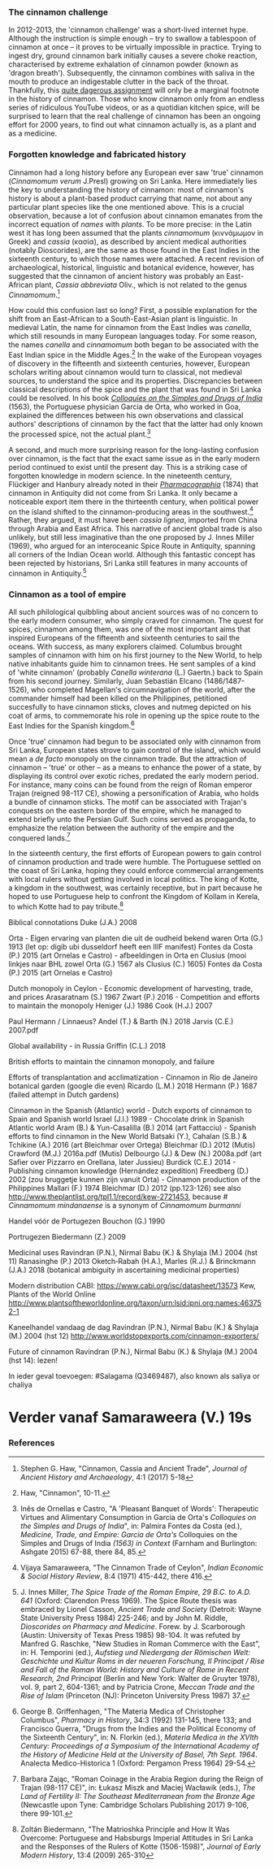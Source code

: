 <param ve-config
	title="Cinnamon: two thousand years of botanical disambiguation"
	banner="https://github.com/WouterKlein/plant-humanities/develop/images/cinnamon_banner_image.jpg"
	layout="vtl"
	num-maps="0"
	num-images="0"
	num-specimens="0"
	num-primary-sources="0"
	author="Wouter Klein">

### The cinnamon challenge

In 2012-2013, the 'cinnamon challenge' was a short-lived internet hype. Although the instruction is simple enough – try to swallow a tablespoon of cinnamon at once – it proves to be virtually impossible in practice. Trying to ingest dry, ground cinnamon bark initially causes a severe choke reaction, characterised by extreme exhalation of cinnamon powder (known as 'dragon breath'). Subsequently, the cinnamon combines with saliva in the mouth to produce an indigestable clutter in the back of the throat. Thankfully, this [quite dagerous assignment](https://doi.org/10.1542/peds.2012-3418) will only be a marginal footnote in the history of cinnamon. Those who know cinnamon only from an endless series of ridiculous YouTube videos, or as a quotidian kitchen spice, will be surprised to learn that the real challenge of cinnamon has been an ongoing effort for 2000 years, to find out what cinnamon actually is, as a plant and as a medicine.

### Forgotten knowledge and fabricated history
Cinnamon had a long history before any European ever saw 'true' cinnamon (_Cinnamomum verum_ J.Presl) growing on Sri Lanka. Here immediately lies the key to understanding the history of cinnamon: most of cinnamon's history is about a plant-based product carrying that name, not about any particular plant species like the one mentioned above. This is a crucial observation, because a lot of confusion about cinnamon emanates from the incorrect equation of _names_ with _plants_. To be more precise: in the Latin west it has long been assumed that the plants _cinnamomum_ (κιννάμωμον in Greek) and _cassia_ (κασία), as described by ancient medical authorities (notably Dioscorides), are the same as those found in the East Indies in the sixteenth century, to which those names were attached. A recent revision of archaeological, historical, linguistic and botanical evidence, however, has suggested that the cinnamon of ancient history was probably an East-African plant, _Cassia abbreviata_ Oliv., which is not related to the genus _Cinnamomum_.[^ref1]
<param ve-image
	title="Cinnamon, from a medieval Arabian manuscript of Dioscorides's _De Materia medica_ (first century CE). Translated in Arabic by an unknown scribe in Spain (twelfth-thirteenth century), and currently in the Bibliothèque Nationale de France, ms. Arabe 2850, f. 129b."
	manifest="https://iiif.lib.harvard.edu/manifests/ids:18040817">

How could this confusion last so long? First, a possible explanation for the shift from an East-African to a South-East-Asian plant is linguistic. In medieval Latin, the name for cinnamon from the East Indies was _canella_, which still resounds in many European languages today. For some reason, the names _canella_ and _cinnamomum_ both began to be associated with the East Indian spice in the Middle Ages.[^ref2] In the wake of the European voyages of discovery in the fifteenth and sixteenth centuries, however, European scholars writing about cinnamon would turn to classical, not medieval sources, to understand the spice and its properties. Discrepancies between classical descriptions of the spice and the plant that was found in Sri Lanka could be resolved. In his book [_Colloquies on the Simples and Drugs of India_](http://digital.ub.uni-duesseldorf.de/vester/content/pageview/4968642) (1563), the Portuguese physician Garcia de Orta, who worked in Goa, explained the differences between his own observations and classical authors' descriptions of cinnamon by the fact that the latter had only known the processed spice, not the actual plant.[^ref3]
<param ve-image
	title="test"
	manifest="http://digital.ub.uni-duesseldorf.de/i3f/v20/4722055/manifest"
	seq="100">

A second, and much more surprising reason for the long-lasting confusion over cinnamon, is the fact that the exact same issue as in the early modern period continued to exist until the present day. This is a striking case of forgotten knowledge in modern science. In the nineteenth century, Flückiger and Hanbury already noted in their [_Pharmacographia_](https://www.biodiversitylibrary.org/item/111743#page/490/mode/1up) (1874) that cinnamon in Antiquity did not come from Sri Lanka. It only became a noticeable export item there in the thirteenth century, when political power on the island shifted to the cinnamon-producing areas in the southwest.[^ref4] Rather, they argued, it must have been _cassia lignea_, imported from China through Arabia and East Africa. This narrative of ancient global trade is also unlikely, but still less imaginative than the one proposed by J. Innes Miller (1969), who argued for an interoceanic Spice Route in Antiquity, spanning all corners of the Indian Ocean world. Although this fantastic concept has been rejected by historians, Sri Lanka still features in many accounts of cinnamon in Antiquity.[^ref5]

### Cinnamon as a tool of empire
All such philological quibbling about ancient sources was of no concern to the early modern consumer, who simply craved for cinnamon. The quest for spices, cinnamon among them, was one of the most important aims that inspired Europeans of the fifteenth and sixteenth centuries to sail the oceans. With success, as many explorers claimed. Columbus brought samples of cinnamon with him on his first journey to the New World, to help native inhabitants guide him to cinnamon trees. He sent samples of a kind of 'white cinnamon' (probably _Canella winterana_ (L.) Gaertn.) back to Spain from his second journey. Similarly, Juan Sebastián Elcano (1486/1487-1526), who completed Magellan's circumnavigation of the world, after the commander himself had been killed on the Philippines, petitioned succesfully to have cinnamon sticks, cloves and nutmeg depicted on his coat of arms, to commemorate his role in opening up the spice route to the East Indies for the Spanish kingdom.[^ref6]
<param ve-image
	title="Coat of arms of Juan Sebastián Elcano. At the bottom can be seen two crossed cinnamon sticks, three nutmegs and a bunch of cloves. The banner reads in Latin "Primus circumdedisti me" ("You first encircled me").
	url="https://upload.wikimedia.org/wikipedia/commons/thumb/e/e3/Coat_of_Arms_of_Juan_Sebasti%C3%A1n_Elcano_A-71.svg/585px-Coat_of_Arms_of_Juan_Sebasti%C3%A1n_Elcano_A-71.svg.png"
	region="-408,1,1403,1023">

Once 'true' cinnamon had begun to be associated only with cinnamon from Sri Lanka, European states strove to gain control of the island, which would mean a _de facto_ monopoly on the cinnamon trade. But the attraction of cinnamon – 'true' or other – as a means to enhance the power of a state, by displaying its control over exotic riches, predated the early modern period. For instance, many coins can be found from the reign of Roman emperor Trajan (reigned 98-117 CE), showing a personification of Arabia, who holds a bundle of cinnamon sticks. The motif can be associated with Trajan's conquests on the eastern border of the empire, which he managed to extend briefly unto the Persian Gulf. Such coins served as propaganda, to emphasize the relation between the authority of the empire and the conquered lands.[^ref7]
<param ve-image
	title="Reverse side of a Roman coin from the reign of emperor Trajan (reigned 98-117 CE), showing a female personification of Arabia, holding a branch and a bundle of cinnamon sticks, and standing next to a camel. Note that this coin was found on the opposite side of the Roman empire, in Yorkshire, Britain."
	url="https://upload.wikimedia.org/wikipedia/commons/7/77/Roman_Coin%2C_Denarius_of_Trajan_%28FindID_963033%29.jpg"
	region="1414,152,1586,1031">

In the sixteenth century, the first efforts of European powers to gain control of cinnamon production and trade were humble. The Portuguese settled on the coast of Sri Lanka, hoping they could enforce commercial arrangements with local rulers without getting involved in local politics. The king of Kotte, a kingdom in the southwest, was certainly receptive, but in part because he hoped to use Portuguese help to confront the Kingdom of Kollam in Kerela, to which Kotte had to pay tribute.[^ref8]

Biblical connotations
	Duke (J.A.) 2008

Orta
	- Eigen ervaring van planten die uit de oudheid bekend waren
	Orta (G.) 1913 (let op: digib ubi dusseldorf heeft een IIIF manifest)
	Fontes da Costa (P.) 2015 (art Ornelas e Castro)
	- 	afbeeldingen in Orta en Clusius (mooi linkjes naar BHL zowel Orta (G.) 1567 als Clusius (C.) 1605)
	Fontes da Costa (P.) 2015 (art Ornelas e Castro)

Dutch monopoly in Ceylon
	- Economic development of harvesting, trade, and prices
	Arasaratnam (S.) 1967
	Zwart (P.) 2016
	- Competition and efforts to maintain the monopoly
	Heniger (J.) 1986
	Cook (H.J.) 2007

Paul Hermann / Linnaeus?
	Andel (T.) & Barth (N.) 2018
	Jarvis (C.E.) 2007.pdf

Global availability
	- in Russia
	Griffin (C.L.) 2018

British efforts to maintain the cinnamon monopoly, and failure

Efforts of transplantation and acclimatization
	- Cinnamon in Rio de Janeiro botanical garden (google die even)
	Ricardo (L.M.) 2018
	Hermann (P.) 1687 (failed attempt in Dutch gardens)

Cinnamon in the Spanish (Atlantic) world
	- Dutch exports of cinnamon to Spain and Spanish world
	Israel (J.I.) 1989
	- Chocolate drink in Spanish Atlantic world
	Aram (B.) & Yun-Casalilla (B.) 2014 (art Fattacciu)
	- Spanish efforts to find cinnamon in the New World
	Batsaki (Y.), Cahalan (S.B.) & Tchikine (A.) 2016 (art Bleichmar over Ortega)
	Bleichmar (D.) 2012 (Mutis)
	Crawford (M.J.) 2016a.pdf (Mutis)
	Delbourgo (J.) & Dew (N.) 2008a.pdf (art Safier over Pizzarro en Orellana, later Jussieu)
	Burdick (C.E.) 2014
	- Publishing cinnamon knowledge (Hernández expedition)
	Freedberg (D.) 2002 (zou bruggetje kunnen zijn vanuit Orta)
	- Cinnamon production of the Philippines
	Mallari (F.) 1974
	Bleichmar (D.) 2012 (pp.123-126)
	see also http://www.theplantlist.org/tpl1.1/record/kew-2721453, because # _Cinnamomum_  _mindanaense_ is a synonym of _Cinnamomum_  _burmanni_

Handel vóór de Portugezen
Bouchon (G.) 1990

Portrugezen
Biedermann (Z.) 2009

Medicinal uses
Ravindran (P.N.), Nirmal Babu (K.) & Shylaja (M.) 2004 (hst 11)
Ranasinghe (P.) 2013
Oketch‐Rabah (H.A.), Marles (R.J.) & Brinckmann (J.A.) 2018 (botanical ambiguity in ascertaining medicinal properties)

Modern distribution
CABI:
https://www.cabi.org/isc/datasheet/13573
Kew, Plants of the World Online
http://www.plantsoftheworldonline.org/taxon/urn:lsid:ipni.org:names:463752-1


Kaneelhandel vandaag de dag
Ravindran (P.N.), Nirmal Babu (K.) & Shylaja (M.) 2004 (hst 12)
http://www.worldstopexports.com/cinnamon-exporters/

Future of cinnamon
Ravindran (P.N.), Nirmal Babu (K.) & Shylaja (M.) 2004 (hst 14): lezen!

In ieder geval toevoegen:
#Salagama  (Q3469487), also known als saliya or chaliya

# Verder vanaf Samaraweera (V.) 19s

### References

[^ref1]: Stephen G. Haw, "Cinnamon, Cassia and Ancient Trade", _Journal of Ancient History and Archaeology_, 4:1 (2017) 5-18

[^ref2]: Haw, "Cinnamon", 10-11.

[^ref3]: Inês de Ornellas e Castro, "A 'Pleasant Banquet of Words': Therapeutic Virtues and Alimentary Consumption in Garcia de Orta's _Colloquies on the Simples and Drugs of India_", in: Palmira Fontes da Costa (ed.), _Medicine, Trade, and Empire: Garcia de Orta's_ Colloquies on the Simples and Drugs of India _(1563) in Context_ (Farnham and Burlington: Ashgate 2015) 67-88, there 84, 85.

[^ref4]: Vijaya Samaraweera, "The Cinnamon Trade of Ceylon", _Indian Economic & Social History Review_, 8:4 (1971) 415-442, there 416.

[^ref5]: J. Innes Miller, _The Spice Trade of the Roman Empire, 29 B.C. to A.D. 641_ (Oxford: Clarendon Press 1969). The Spice Route thesis was embraced by Lionel Casson, _Ancient Trade and Society_ (Detroit: Wayne State University Press 1984) 225-246; and by John M. Riddle, _Dioscorides on Pharmacy and Medicine_. Forew. by J. Scarborough (Austin: University of Texas Press 1985) 98-104. It was refuted by Manfred G. Raschke, "New Studies in Roman Commerce with the East", in: H. Temporini (ed.), _Aufstieg und Niedergang der Römischen Welt: Geschichte und Kultur Roms in der neueren Forschung, II Principat / Rise and Fall of the Roman World: History and Culture of Rome in Recent Research, 2nd Principat_ (Berlin and New York: Walter de Gruyter 1978), vol. 9, part 2, 604-1361; and by Patricia Crone, _Meccan Trade and the Rise of Islam_ (Princeton (NJ): Princeton University Press 1987) 37.

[^ref6]: George B. Griffenhagen, "The Materia Medica of Christopher Columbus", _Pharmacy in History_, 34:3 (1992) 131-145, there 133; and Francisco Guerra, "Drugs from the Indies and the Political Economy of the Sixteenth Century", in: N. Florkin (ed.), _Materia Medica in the XVIth Century: Proceedings of a Symposium of the International Academy of the History of Medicine Held at the University of Basel, 7th Sept. 1964_. Analecta Medico-Historica 1 (Oxford: Pergamon Press 1964) 29-54.

[^ref7]: Barbara Zając, "Roman Coinage in the Arabia Region during the Reign of Trajan (98-117 CE)", in: Łukasz Miszk and Maciej Wacławik (eds.), _The Land of Fertility II: The Southeast Mediterranean from the Bronze Age_ (Newcastle upon Tyne: Cambridge Scholars Publishing 2017) 9-106, there 99-101.

[^ref8]: Zoltán Biedermann, "The Matrioshka Principle and How It Was Overcome: Portuguese and Habsburgs Imperial Attitudes in Sri Lanka and the Responses of the Rulers of Kotte (1506-1598)", _Journal of Early Modern History_, 13:4 (2009) 265-310
<!--stackedit_data:
eyJoaXN0b3J5IjpbLTE4Mjk2OTU2MDQsLTEzMjgwODUxNzMsMT
Q4MzYxNzU0Miw0NDcwMDM2NzcsMTg5NjM0MzgyMiwtMTQ5NzI1
OTk0LC05ODY2NTI5MjQsLTQ1MjYwNjI5NCw0MDc1MDc3ODQsMT
A2NDA3Nzg2NywtODgwMzQ1MTExLC0xMzczOTM4ODUwLDExNDU4
NjgxMzUsLTEzMjgyNTU3MiwtMzExOTI0NzUxLC0xNTQ5Mjg1MD
A5LC0xODUyNjY0MzgyLDM1Njk2ODMwMywtMTQyODE3NjY5OSwt
MTg2MDU5NzY4MF19
-->